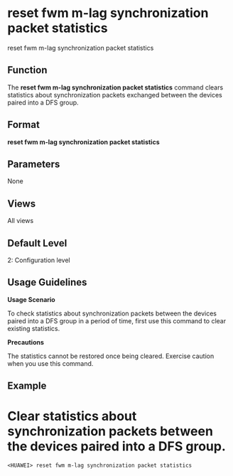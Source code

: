 reset fwm m-lag synchronization packet statistics
=================================================

reset fwm m-lag synchronization packet statistics

Function
--------



The **reset fwm m-lag synchronization packet statistics** command clears statistics about synchronization packets exchanged between the devices paired into a DFS group.




Format
------

**reset fwm m-lag synchronization packet statistics**


Parameters
----------

None

Views
-----

All views


Default Level
-------------

2: Configuration level


Usage Guidelines
----------------

**Usage Scenario**

To check statistics about synchronization packets between the devices paired into a DFS group in a period of time, first use this command to clear existing statistics.

**Precautions**

The statistics cannot be restored once being cleared. Exercise caution when you use this command.


Example
-------

# Clear statistics about synchronization packets between the devices paired into a DFS group.
```
<HUAWEI> reset fwm m-lag synchronization packet statistics

```
